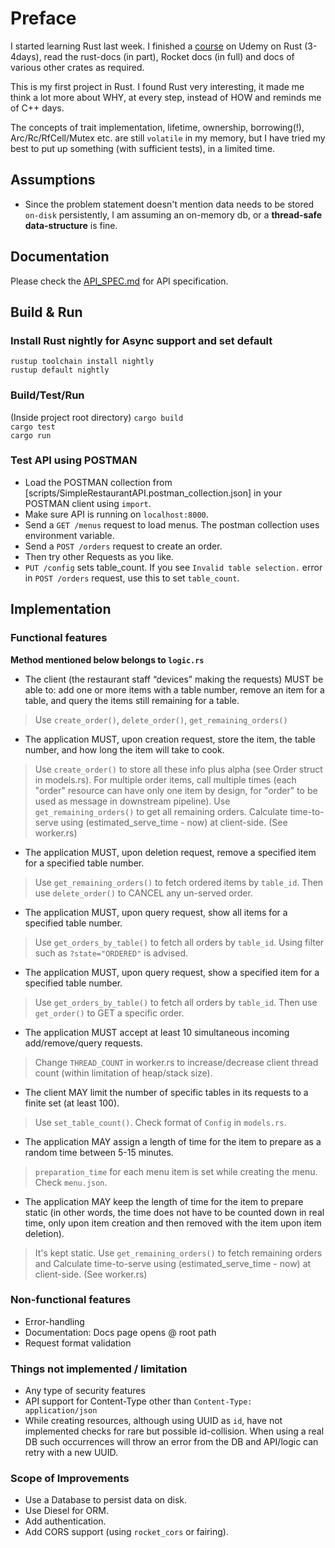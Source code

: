 # Preface

I started learning Rust last week. I finished a [course](https://github.com/pinakidey/certificates/blob/main/The_Rust_Programming_Language.jpg) on Udemy on Rust (3-4days), 
read the rust-docs (in part), Rocket docs (in full) and docs of various other crates as required.

This is my first project in Rust. 
I found Rust very interesting, it made me think a lot more about WHY, at every step, instead of HOW and reminds me of C++ days.

The concepts of trait implementation, lifetime, ownership, borrowing(!), Arc/Rc/RfCell/Mutex etc. are still `volatile` in my memory, 
but I have tried my best to put up something (with sufficient tests), in a limited time.

## Assumptions
- Since the problem statement doesn't mention data needs to be stored `on-disk` persistently, 
  I am assuming an on-memory db, or a **thread-safe data-structure** is fine.


## Documentation
Please check the [API_SPEC.md](API_SPEC.md) for API specification.

## Build & Run

### Install Rust nightly for Async support and set default

`rustup toolchain install nightly` <br/>
`rustup default nightly`

### Build/Test/Run
(Inside project root directory)
`cargo build` <br/>
`cargo test`  <br/>
`cargo run`

### Test API using POSTMAN

- Load the POSTMAN collection from [scripts/SimpleRestaurantAPI.postman_collection.json] in your POSTMAN client using `import`. 
- Make sure API is running on `localhost:8000`.
- Send a `GET /menus` request to load menus. The postman collection uses environment variable.
- Send a `POST /orders` request to create an order.
- Then try other Requests as you like.
- `PUT /config` sets table_count. If you see `Invalid table selection.` error in `POST /orders` request, use this to set `table_count`.

## Implementation

### Functional features
**Method mentioned below belongs to `logic.rs`**

- The client (the restaurant staff “devices” making the requests) MUST be able to: add one or more items with a table number, remove an item for a table, and query the items still remaining for a table.
> Use `create_order()`, `delete_order()`, `get_remaining_orders()`

- The application MUST, upon creation request, store the item, the table number, and how long the item will take to cook.
> Use `create_order()` to store all these info plus alpha (see Order struct in models.rs). For multiple order items, call multiple times (each "order" resource can have only one item by design, for "order" to be used as message in downstream pipeline).
Use `get_remaining_orders()` to get all remaining orders. Calculate time-to-serve using (estimated_serve_time - now) at client-side. (See worker.rs)

- The application MUST, upon deletion request, remove a specified item for a specified table number.
> Use `get_remaining_orders()` to fetch ordered items by `table_id`. Then use `delete_order()` to CANCEL any un-served order.

- The application MUST, upon query request, show all items for a specified table number.
> Use `get_orders_by_table()` to fetch all orders by `table_id`. Using filter such as `?state="ORDERED"` is advised.

- The application MUST, upon query request, show a specified item for a specified table number.
> Use `get_orders_by_table()` to fetch all orders by `table_id`. Then use `get_order()` to GET a specific order.

- The application MUST accept at least 10 simultaneous incoming add/remove/query requests.
> Change `THREAD_COUNT` in worker.rs to increase/decrease client thread count (within limitation of heap/stack size).

- The client MAY limit the number of specific tables in its requests to a finite set (at least 100).
> Use `set_table_count()`. Check format of `Config` in `models.rs`.

- The application MAY assign a length of time for the item to prepare as a random time between 5-15 minutes.
> `preparation_time` for each menu item is set while creating the menu. Check `menu.json`.

- The application MAY keep the length of time for the item to prepare static (in other words, the time does not have to be counted down in real time, only upon item creation and then removed with the item upon item deletion).
> It's kept static. Use `get_remaining_orders()` to fetch remaining orders and Calculate time-to-serve using (estimated_serve_time - now) at client-side. (See worker.rs)


### Non-functional features
- Error-handling
- Documentation: Docs page opens @ root path
- Request format validation

### Things not implemented / limitation
- Any type of security features
- API support for Content-Type other than `Content-Type: application/json`
- While creating resources, although using UUID as `id`,
  have not implemented checks for rare but possible id-collision.
  When using a real DB such occurrences will throw an error from the DB
  and API/logic can retry with a new UUID.
  
### Scope of Improvements
- Use a Database to persist data on disk.
- Use Diesel for ORM.
- Add authentication.
- Add CORS support (using `rocket_cors` or fairing). 
